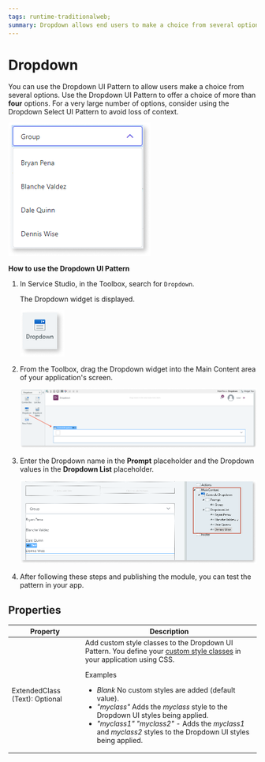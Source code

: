 ```yaml
---
tags: runtime-traditionalweb; 
summary: Dropdown allows end users to make a choice from several options.
---
```


# Dropdown

You can use the Dropdown UI Pattern to allow users make a choice from several options. Use the Dropdown UI Pattern to offer a choice of more than **four** options. For a very large number of options, consider using the Dropdown Select UI Pattern to avoid loss of context.

![](<images/dropdown-image-3.png>)

**How to use the Dropdown UI Pattern**

1. In Service Studio, in the Toolbox, search for `Dropdown`.

    The Dropdown widget is displayed.

    ![](<images/dropdown-image-1.png>)
 
1. From the Toolbox, drag the Dropdown widget into the Main Content area of your application's screen.

    ![](<images/dropdown-image-2.png>)

1. Enter the Dropdown name in the **Prompt** placeholder and the Dropdown values in the **Dropdown List** placeholder.

    ![](<images/dropdown-image-4.png>)

1. After following these steps and publishing the module, you can test the pattern in your app. 

## Properties

 **Property** | **Description** | 
|---|---|
| ExtendedClass (Text): Optional  |  Add custom style classes to the Dropdown UI Pattern. You define your [custom style classes](../../../look-feel/css.md) in your application using CSS. <p>Examples <ul><li>_Blank_ No custom styles are added (default value).</li><li>_"myclass"_ Adds the _myclass_ style to the Dropdown UI styles being applied.</li><li>_"myclass1" "myclass2"_ - Adds the _myclass1_ and _myclass2_ styles to the Dropdown UI styles being applied.</li></ul></p> |
